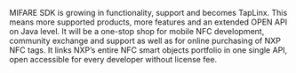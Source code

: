 
MIFARE SDK is growing in functionality, support and becomes TapLinx. This means 
more supported products, more features and an extended OPEN API on Java level. 
It will be a one-stop shop for mobile NFC development, community exchange and 
support as well as for online purchasing of NXP NFC tags. It links NXP’s entire 
NFC smart objects portfolio in one single API, open accessible for every 
developer without license fee.
